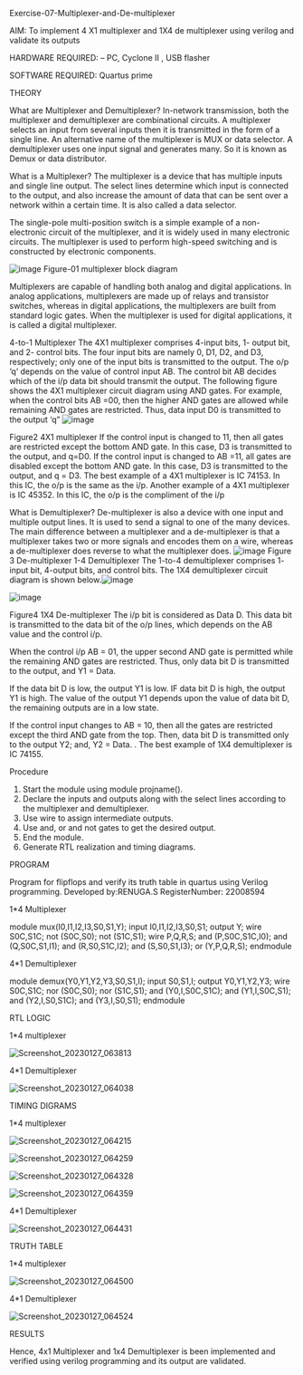  Exercise-07-Multiplexer-and-De-multiplexer
 
 AIM: To implement 4 X1 multiplexer and 1X4 de multiplexer using verilog and validate its outputs
 
 HARDWARE REQUIRED:  – PC, Cyclone II , USB flasher
 
 SOFTWARE REQUIRED:   Quartus prime
 
 THEORY 

 What are Multiplexer and Demultiplexer?
In-network transmission, both the multiplexer and demultiplexer are combinational circuits. A multiplexer selects an input from several inputs then it is transmitted in the form of a single line. An alternative name of the multiplexer is MUX or data selector. A demultiplexer uses one input signal and generates many. So it is known as Demux or data distributor.

What is a Multiplexer?
The multiplexer is a device that has multiple inputs and single line output. The select lines determine which input is connected to the output, and also increase the amount of data that can be sent over a network within a certain time. It is also called a data selector.

The single-pole multi-position switch is a simple example of a non-electronic circuit of the multiplexer, and it is widely used in many electronic circuits. The multiplexer is used to perform high-speed switching and is constructed by electronic components.

![image](https://user-images.githubusercontent.com/36288975/170912485-73c395c7-23c0-4e78-a53d-a2f0d07d9662.png)
          Figure-01 multiplexer block diagram 

Multiplexers are capable of handling both analog and digital applications. In analog applications, multiplexers are made up of relays and transistor switches, whereas in digital applications, the multiplexers are built from standard logic gates. When the multiplexer is used for digital applications, it is called a digital multiplexer.

4-to-1 Multiplexer
The 4X1 multiplexer comprises 4-input bits, 1- output bit, and 2- control bits. The four input bits are namely 0, D1, D2, and D3, respectively; only one of the input bits is transmitted to the output. The o/p ‘q’ depends on the value of control input AB. The control bit AB decides which of the i/p data bit should transmit the output. The following figure shows the 4X1 multiplexer circuit diagram using AND gates. For example, when the control bits AB =00, then the higher AND gates are allowed while remaining AND gates are restricted. Thus, data input D0 is transmitted to the output ‘q”
![image](https://user-images.githubusercontent.com/36288975/170912568-3598c60a-5035-41f3-b0c4-ccedba13aca5.png)


Figure2 4X1 multiplexer 
If the control input is changed to 11, then all gates are restricted except the bottom AND gate. In this case, D3 is transmitted to the output, and q=D0. If the control input is changed to AB =11, all gates are disabled except the bottom AND gate. In this case, D3 is transmitted to the output, and q = D3. The best example of a 4X1 multiplexer is IC 74153. In this IC, the o/p is the same as the i/p. Another example of a 4X1 multiplexer is IC 45352. In this IC, the o/p is the compliment of the i/p


 What is Demultiplexer?
De-multiplexer is also a device with one input and multiple output lines. It is used to send a signal to one of the many devices. The main difference between a multiplexer and a de-multiplexer is that a multiplexer takes two or more signals and encodes them on a wire, whereas a de-multiplexer does reverse to what the multiplexer does.
![image](https://user-images.githubusercontent.com/36288975/170912606-a30e4b74-1726-4430-b245-2c3c3d9c232d.png)
Figure 3 De-multiplexer 
1-4 Demultiplexer
The 1-to-4 demultiplexer comprises 1- input bit, 4-output bits, and control bits. The 1X4 demultiplexer circuit diagram is shown below.![image](https://user-images.githubusercontent.com/36288975/170912683-00fb746a-1d45-4023-91d1-3a70b841073c.png)

![image](https://user-images.githubusercontent.com/36288975/170912741-7cbd52af-7e0d-4be3-b5c6-6fb9c4eca7c9.png)

Figure4 1X4 De-multiplexer 
The i/p bit is considered as Data D. This data bit is transmitted to the data bit of the o/p lines, which depends on the AB value and the control i/p.

When the control i/p AB = 01, the upper second AND gate is permitted while the remaining AND gates are restricted. Thus, only data bit D is transmitted to the output, and Y1 = Data.

If the data bit D is low, the output Y1 is low. IF data bit D is high, the output Y1 is high. The value of the output Y1 depends upon the value of data bit D, the remaining outputs are in a low state.

If the control input changes to AB = 10, then all the gates are restricted except the third AND gate from the top. Then, data bit D is transmitted only to the output Y2; and, Y2 = Data. . The best example of 1X4 demultiplexer is IC 74155.

 
 
 Procedure

1. Start the module using module projname().
2. Declare the inputs and outputs along with the select lines according to the multiplexer and demultiplexer.
3. Use wire to assign intermediate outputs.
4. Use and, or and not gates to get the desired output.
5. End the module.
6. Generate RTL realization and timing diagrams.


 PROGRAM 


Program for flipflops  and verify its truth table in quartus using Verilog programming.
Developed by:RENUGA.S 
RegisterNumber: 22008594 

1*4 Multiplexer

module mux(I0,I1,I2,I3,S0,S1,Y);
input I0,I1,I2,I3,S0,S1;
output Y;
wire S0C,S1C;
not (S0C,S0);
not (S1C,S1);
wire P,Q,R,S;
and (P,S0C,S1C,I0);
and (Q,S0C,S1,I1);
and (R,S0,S1C,I2);
and (S,S0,S1,I3);
or (Y,P,Q,R,S);
endmodule

4*1 Demultiplexer

module demux(Y0,Y1,Y2,Y3,S0,S1,I);
input S0,S1,I;
output Y0,Y1,Y2,Y3;
wire S0C,S1C;
nor (S0C,S0);
nor (S1C,S1);
and (Y0,I,S0C,S1C);
and (Y1,I,S0C,S1);
and (Y2,I,S0,S1C);
and (Y3,I,S0,S1);
endmodule



 RTL LOGIC
 
 1*4 multiplexer
 
 
![Screenshot_20230127_063813](https://user-images.githubusercontent.com/119292258/215097063-b64ad3d7-0eae-433f-b0f3-763226115912.png)

4*1 Demultiplexer

![Screenshot_20230127_064038](https://user-images.githubusercontent.com/119292258/215097137-aff7e005-c986-4d23-b58a-6b841d22e3c2.png)


 TIMING DIGRAMS 
 
 1*4 multiplexer
 
 ![Screenshot_20230127_064215](https://user-images.githubusercontent.com/119292258/215097291-bd3880ba-7e3e-4ee5-985d-0d8053c6a1b6.png)


![Screenshot_20230127_064259](https://user-images.githubusercontent.com/119292258/215097335-0451fa9d-7534-45f3-afd0-11aa6824557d.png)



![Screenshot_20230127_064328](https://user-images.githubusercontent.com/119292258/215097377-fb8ce3e8-2112-45d8-bb27-40ab075b6ae7.png)

![Screenshot_20230127_064359](https://user-images.githubusercontent.com/119292258/215097443-885c5d8e-00bc-4d8a-b353-8f85fb14e837.png)


4*1 Demultiplexer


![Screenshot_20230127_064431](https://user-images.githubusercontent.com/119292258/215097559-73b6fa64-e868-4048-a83d-281164a4cba3.png)


 TRUTH TABLE 
 
 1*4 multiplexer
 
 
![Screenshot_20230127_064500](https://user-images.githubusercontent.com/119292258/215097720-2710f116-30a1-4e02-8d3b-d0e0e4d85173.png)


4*1 Demultiplexer


![Screenshot_20230127_064524](https://user-images.githubusercontent.com/119292258/215097808-48f502a5-b5b5-47bb-a7fc-2ec1d9eb0ec9.png)



 RESULTS 
 
 
 Hence, 4x1 Multiplexer and 1x4 Demultiplexer is been implemented and verified using verilog programming and its output are validated.
